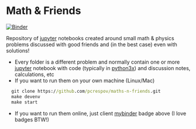 # Math & Friends

[![Binder](https://mybinder.org/badge_logo.svg)](https://mybinder.org/v2/gh/pcrespov/maths-n-friends.git/latest)

Repository of [jupyter] notebooks created around small math & physics problems discussed with good friends and (in the best case) even with  solutions!

- Every folder is a different problem and normally contain one or more [jupyter] notebook with code (typically in [python3x]) and discussion notes, calculations, etc
- If you want to run them on your own machine (Linux/Mac)

```cmd
  git clone https://github.com/pcrespov/maths-n-friends.git
  make devenv 
  make start
```
- If you want to run them online, just client [mybinder] badge above (I love badges BTW!)


[jupyter]:https://jupyter.org
[mybinder]:https://mybinder.org/
[python3x]:https://docs.python.org/3/
